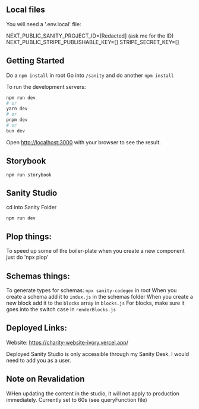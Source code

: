 ## Local files

You will need a '.env.local' file:

NEXT_PUBLIC_SANITY_PROJECT_ID=[Redacted] (ask me for the ID)
NEXT_PUBLIC_STRIPE_PUBLISHABLE_KEY=[]
STRIPE_SECRET_KEY=[]

## Getting Started

Do a `npm install` in root
Go into `/sanity` and do another `npm install`

To run the development servers:

```bash
npm run dev
# or
yarn dev
# or
pnpm dev
# or
bun dev
```

Open [http://localhost:3000](http://localhost:3000) with your browser to see the result.

## Storybook

`npm run storybook`

## Sanity Studio

cd into Sanity Folder

`npm run dev`

## Plop things:

To speed up some of the boiler-plate when you create a new component just do 'npx plop'

## Schemas things:

To generate types for schemas: `npx sanity-codegen` in root
When you create a schema add it to `index.js` in the schemas folder
When you create a new block add it to the `blocks` array in `blocks.js`
For blocks, make sure it goes into the switch case in `renderBlocks.js`

## Deployed Links:

Website: https://charity-website-ivory.vercel.app/

Deployed Sanity Studio is only accessible through my Sanity Desk. I would need to add you as a user.

## Note on Revalidation

WHen updating the content in the studio, it will not apply to production immediately. Currently set to 60s (see queryFunction file)
